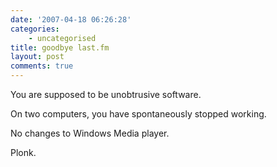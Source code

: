 ```yaml
---
date: '2007-04-18 06:26:28'
categories:
    - uncategorised
title: goodbye last.fm
layout: post
comments: true
---
```


You are supposed to be unobtrusive software.

On two computers, you have spontaneously stopped working.

No changes to Windows Media player.

Plonk.
